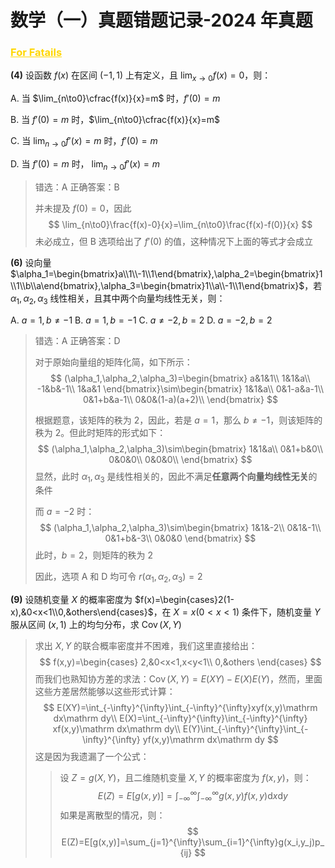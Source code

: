 # 数学（一）真题错题记录-2024 年真题

<h3 style="color: gold; font-weight: bold; text-decoration: underline;">For Fatails</h3>

**(4)** 设函数 $f(x)$ 在区间 $(-1,1)$ 上有定义，且 $\lim_{x\to0}f(x)=0$，则：

A. 当 $\lim_{n\to0}\cfrac{f(x)}{x}=m$ 时，$f'(0)=m$

B. 当 $f'(0)=m$ 时，$\lim_{n\to0}\cfrac{f(x)}{x}=m$

C. 当 $\lim_{n\to0}f'(x)=m$ 时，$f'(0)=m$

D. 当 $f'(0)=m$ 时， $\lim_{n\to0}f'(x)=m$

> 错选：A    正确答案：B
>
> 并未提及 $f(0)=0$，因此
> $$
> \lim_{n\to0}\frac{f(x)-0}{x}=\lim_{n\to0}\frac{f(x)-f(0)}{x}
> $$
> 未必成立，但 B 选项给出了 $f'(0)$ 的值，这种情况下上面的等式才会成立



**(6)** 设向量 $\alpha_1=\begin{bmatrix}a\\1\\-1\\1\end{bmatrix},\alpha_2=\begin{bmatrix}1\\1\\b\\a\end{bmatrix},\alpha_3=\begin{bmatrix}1\\a\\-1\\1\end{bmatrix}$，若 $\alpha_1,\alpha_2,\alpha_3$ 线性相关，且其中两个向量均线性无关，则：

A. $a=1,b\ne-1$
B. $a=1,b=-1$
C. $a\ne-2,b=2$
D. $a=-2,b=2$

> 错选：A    正确答案：D
>
> 对于原始向量组的矩阵化简，如下所示：
> $$
> (\alpha_1,\alpha_2,\alpha_3)=\begin{bmatrix}
> a&1&1\\
> 1&1&a\\
> -1&b&-1\\
> 1&a&1
> \end{bmatrix}\sim\begin{bmatrix}
> 1&1&a\\
> 0&1-a&a-1\\
> 0&1+b&a-1\\
> 0&0&(1-a)(a+2)\\
> \end{bmatrix}
> $$
>
> 根据题意，该矩阵的秩为 2，因此，若是 $a=1$，那么 $b\ne-1$，则该矩阵的秩为 2。但此时矩阵的形式如下：
> $$
> (\alpha_1,\alpha_2,\alpha_3)\sim\begin{bmatrix}
> 1&1&a\\
> 0&1+b&0\\
> 0&0&0\\
> 0&0&0\\
> \end{bmatrix}
> $$
> 显然，此时 $\alpha_1,\alpha_3$ 是线性相关的，因此不满足**任意两个向量均线性无关**的条件
>
> 而 $a=-2$ 时：
> $$
> (\alpha_1,\alpha_2,\alpha_3)\sim\begin{bmatrix}
> 1&1&-2\\
> 0&1&-1\\
> 0&1+b&-3\\
> 0&0&0
> \end{bmatrix}
> $$
> 此时，$b=2$，则矩阵的秩为 2
>
> 因此，选项 A 和 D 均可令 $r(\alpha_1,\alpha_2,\alpha_3)=2$



**(9)** 设随机变量 $X$ 的概率密度为 $f(x)=\begin{cases}2(1-x),&0<x<1\\0,&others\end{cases}$，在 $X=x(0<x<1)$ 条件下，随机变量 $Y$ 服从区间 $(x,1)$ 上的均匀分布，求 $\operatorname{Cov}(X,Y)$

> 求出 $X,Y$ 的联合概率密度并不困难，我们这里直接给出：
> $$
> f(x,y)=\begin{cases}
> 2,&0<x<1,x<y<1\\
> 0,&others
> \end{cases}
> $$
> 而我们也熟知协方差的求法：$\operatorname{Cov}(X,Y)=E(XY)-E(X)E(Y)$，然而，里面这些方差居然能够以这些形式计算：
> $$
> E(XY)=\int_{-\infty}^{\infty}\int_{-\infty}^{\infty}xyf(x,y)\mathrm dx\mathrm dy\\
> E(X)=\int_{-\infty}^{\infty}\int_{-\infty}^{\infty} xf(x,y)\mathrm dx\mathrm dy\\
> E(Y)\int_{-\infty}^{\infty}\int_{-\infty}^{\infty} yf(x,y)\mathrm dx\mathrm dy
> $$
> 这是因为我遗漏了一个公式：
>
> > 设 $Z=g(X,Y)$，且二维随机变量 $X,Y$ 的概率密度为 $f(x,y)$，则：
> > $$
> > E(Z)=E[g(x,y)]=\int_{-\infty}^{\infty}\int_{-\infty}^{\infty} g(x,y)f(x,y)\mathrm dx\mathrm dy
> > $$
> > 如果是离散型的情况，则：
> > $$
> > E(Z)=E[g(x,y)]=\sum_{j=1}^{\infty}\sum_{i=1}^{\infty}g(x_i,y_j)p_{ij}
> > $$







